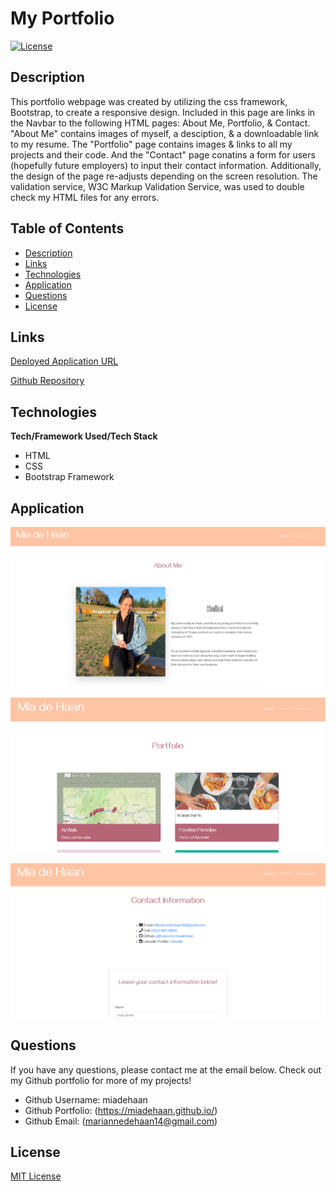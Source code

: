# My Portfolio

[![License](https://img.shields.io/badge/License-MIT-blue.svg)](https://opensource.org/licenses/MIT)


## Description 

This portfolio webpage was created by utilizing the css framework, Bootstrap, to create a responsive design. Included in this page are links in the Navbar to the following HTML pages: About Me, Portfolio, & Contact. "About Me" contains images of myself, a desciption, & a downloadable link to my resume. The "Portfolio" page contains images & links to all my projects and their code. And the "Contact" page conatins a form for users (hopefully future employers) to input their contact information. Additionally, the design of the page re-adjusts depending on the screen resolution. The validation service, W3C Markup Validation Service, was used to double check my HTML files for any errors. 

## Table of Contents
- [Description](#Description)
- [Links](#Links)
- [Technologies](#Technologies)
- [Application](#Application)
- [Questions](#Questions)
- [License](#License)


## Links

[Deployed Application URL](https://miadehaan.github.io/index.html)

[Github Repository](https://github.com/miadehaan/miadehaan.github.io)

## Technologies

**Tech/Framework Used/Tech Stack**

- HTML
- CSS
- Bootstrap Framework

## Application

![demo1](public/Assets/demo1.PNG)

![demo2](public/Assets/demo2.PNG)

![demo3](public/Assets/demo3.PNG)


## Questions
If you have any questions, please contact me at the email below. Check out my Github portfolio for more of my projects!

- Github Username: miadehaan
- Github Portfolio: (https://miadehaan.github.io/)
- Github Email: (mariannedehaan14@gmail.com)

## License

[MIT License](LICENSE)



